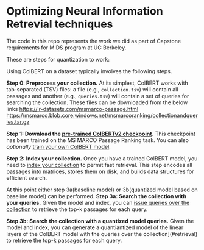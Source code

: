 # Optimizing Neural Information Retrevial techniques

The code in this repo represents the work we did as part of Capstone requirements for MIDS program at UC Berkeley.

These are steps for quantization to work:

Using ColBERT on a dataset typically involves the following steps.

**Step 0: Preprocess your collection.** At its simplest, ColBERT works with tab-separated (TSV) files: a file (e.g., `collection.tsv`) will contain all passages and another (e.g., `queries.tsv`) will contain a set of queries for searching the collection. These files can be downloaded from the below links
https://ir-datasets.com/msmarco-passage.html
https://msmarco.blob.core.windows.net/msmarcoranking/collectionandqueries.tar.gz

**Step 1: Download the [pre-trained ColBERTv2 checkpoint](https://downloads.cs.stanford.edu/nlp/data/colbert/colbertv2/colbertv2.0.tar.gz).** This checkpoint has been trained on the MS MARCO Passage Ranking task. You can also _optionally_ [train your own ColBERT model](#training).

**Step 2: Index your collection.** Once you have a trained ColBERT model, you need to [index your collection](#indexing) to permit fast retrieval. This step encodes all passages into matrices, stores them on disk, and builds data structures for efficient search.

At this point either step 3a(baseline model) or 3b(quantized model based on baseline model) can be performed. 
**Step 3a: Search the collection with your queries.** Given the model and index, you can [issue queries over the collection](#retrieval) to retrieve the top-k passages for each query.

**Step 3b: Search the collection with a quantized model queries.** Given the model and index, you can generate a quantiantized model of the linear layers of the ColBERT model with the queries over the collection](#retrieval) to retrieve the top-k passages for each query.




